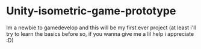 # Unity-isometric-game-prototype
Im a newbie to gamedevelop and this will be my first ever project (at least i'll try to learn the basics before so, if you wanna give me a lil help i appreciate :D) 
